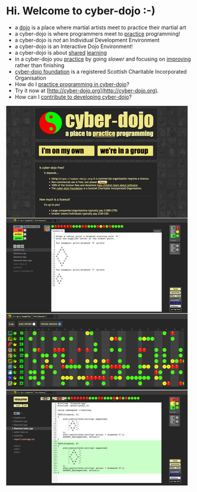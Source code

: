 
# Hi. Welcome to cyber-dojo :-)

* a [dojo](http://en.wikipedia.org/wiki/Dojo) is a place where martial artists meet to practice their martial art
* a cyber-dojo is where programmers meet to [practice](http://jonjagger.blogspot.co.uk/2013/10/practice.html) programming!
* a cyber-dojo is <em>not</em> an Individual Development Environment
* a cyber-dojo is an Interactive Dojo Environment!
* a cyber-dojo is about [shared](http://jonjagger.blogspot.co.uk/2013/10/teams.html) [learning](http://jonjagger.blogspot.co.uk/2013/10/learning.html)
* in a cyber-dojo you [practice](http://jonjagger.blogspot.co.uk/2013/10/practice.html) by going <em>slower</em> and focusing on [improving](http://jonjagger.blogspot.co.uk/2014/02/improving.html) rather than finishing
* [cyber-dojo foundation](http://blog.cyber-dojo.org/2015/08/cyber-dojo-foundation.html) is a registered Scottish Charitable Incorporated Organisation
* How do I [practice programming in cyber-dojo](http://blog.cyber-dojo.org/2014/08/getting-started.html)?
* Try it now at [http://cyber-dojo.org](http://cyber-dojo.org).
* How can I [contribute to developing cyber-dojo](https://github.com/cyber-dojo/cyber-dojo/blob/master/CONTRIBUTING.md)?

![cyber-dojo.org home page](https://github.com/cyber-dojo/cyber-dojo/blob/master/shared/home_page_snapshot.png)
